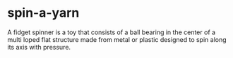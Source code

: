 # spin-a-yarn
A fidget spinner is a toy that consists of a ball bearing in the center of a multi  loped  flat structure made from metal or plastic  designed to spin along its axis with pressure.
